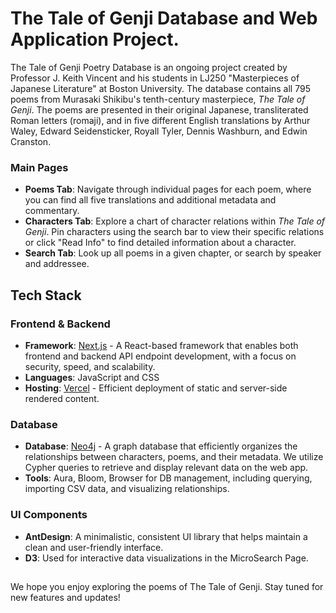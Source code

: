 # The Tale of Genji Database and Web Application Project.

The Tale of Genji Poetry Database is an ongoing project created by Professor J. Keith Vincent and his students in LJ250 "Masterpieces of Japanese Literature" at Boston University. The database contains all 795 poems from Murasaki Shikibu's tenth-century masterpiece, _The Tale of Genji_. The poems are presented in their original Japanese, transliterated Roman letters (romaji), and in five different English translations by Arthur Waley, Edward Seidensticker, Royall Tyler, Dennis Washburn, and Edwin Cranston.


### Main Pages

- **Poems Tab**: Navigate through individual pages for each poem, where you can find all five translations and additional metadata and commentary.
- **Characters Tab**: Explore a chart of character relations within _The Tale of Genji_. Pin characters using the search bar to view their specific relations or click "Read Info" to find detailed information about a character.
- **Search Tab**: Look up all poems in a given chapter, or search by speaker and addressee.


## Tech Stack

### Frontend & Backend

- **Framework**: [Next.js](https://nextjs.org/) - A React-based framework that enables both frontend and backend API endpoint development, with a focus on security, speed, and scalability.
- **Languages**: JavaScript and CSS
- **Hosting**: [Vercel](https://vercel.com/) - Efficient deployment of static and server-side rendered content.

### Database

- **Database**: [Neo4j](https://neo4j.com/) - A graph database that efficiently organizes the relationships between characters, poems, and their metadata. We utilize Cypher queries to retrieve and display relevant data on the web app.
- **Tools**: Aura, Bloom, Browser for DB management, including querying, importing CSV data, and visualizing relationships.

### UI Components

- **AntDesign**: A minimalistic, consistent UI library that helps maintain a clean and user-friendly interface.
- **D3**: Used for interactive data visualizations in the MicroSearch Page.

##
We hope you enjoy exploring the poems of The Tale of Genji. Stay tuned for new features and updates!
